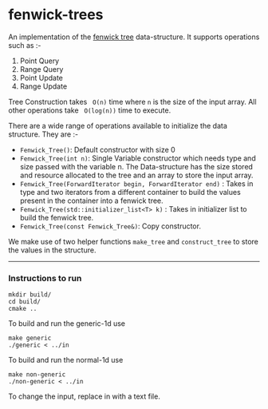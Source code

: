 # fenwick-trees

An implementation of the [fenwick tree](https://en.wikipedia.org/wiki/Fenwick_tree) data-structure. It supports operations such as :-

1. Point Query
2. Range Query
3. Point Update
4. Range Update

Tree Construction takes ``` O(n)``` time where ``` n ``` is the size of the input array.
All other operations take ``` O(log(n))``` time to execute.

There are a wide range of operations available to initialize the data structure.
They are :-
- ```Fenwick_Tree()```: Default constructor with size 0
- ```Fenwick_Tree(int n)```: Single Variable constructor which needs type and size passed with the variable n. The Data-structure has the size stored and resource allocated to the tree and an array to store the input array. 
- ```Fenwick_Tree(ForwardIterator begin, ForwardIterator end)``` : Takes in type and two iterators from a different container to build the values present in the container into a fenwick tree.
- ```Fenwick_Tree(std::initializer_list<T> k)``` : Takes in initializer list to build the fenwick tree.
- ```Fenwick_Tree(const Fenwick_Tree&)```: Copy constructor.

We make use of two helper functions ```make_tree``` and ```construct_tree``` to store the values in the structure.

--------------------------
### Instructions to run

```
mkdir build/
cd build/
cmake ..
```
To build and run the generic-1d use
```
make generic
./generic < ../in
```

To build and run the normal-1d use
```
make non-generic
./non-generic < ../in
```

To change the input, replace in with a text file.
